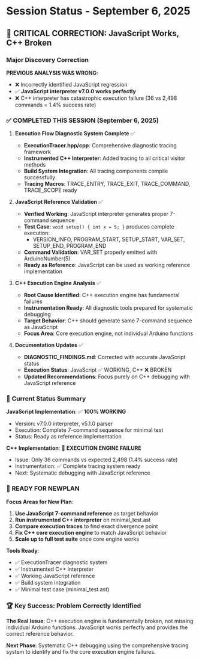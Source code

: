 # Session Status - September 6, 2025

## 🎯 CRITICAL CORRECTION: JavaScript Works, C++ Broken

### Major Discovery Correction

**PREVIOUS ANALYSIS WAS WRONG**: 
- ❌ Incorrectly identified JavaScript regression
- ✅ **JavaScript interpreter v7.0.0 works perfectly**
- ❌ C++ interpreter has catastrophic execution failure (36 vs 2,498 commands = 1.4% success rate)

### ✅ **COMPLETED THIS SESSION** (September 6, 2025)

1. **Execution Flow Diagnostic System Complete** ✅
   - **ExecutionTracer.hpp/cpp**: Comprehensive diagnostic tracing framework
   - **Instrumented C++ Interpreter**: Added tracing to all critical visitor methods
   - **Build System Integration**: All tracing components compile successfully
   - **Tracing Macros**: TRACE_ENTRY, TRACE_EXIT, TRACE_COMMAND, TRACE_SCOPE ready

2. **JavaScript Reference Validation** ✅
   - **Verified Working**: JavaScript interpreter generates proper 7-command sequence
   - **Test Case**: `void setup() { int x = 5; }` produces complete execution:
     - VERSION_INFO, PROGRAM_START, SETUP_START, VAR_SET, SETUP_END, PROGRAM_END
   - **Command Validation**: VAR_SET properly emitted with ArduinoNumber(5)
   - **Ready as Reference**: JavaScript can be used as working reference implementation

3. **C++ Execution Engine Analysis** ✅
   - **Root Cause Identified**: C++ execution engine has fundamental failures
   - **Instrumentation Ready**: All diagnostic tools prepared for systematic debugging  
   - **Target Behavior**: C++ should generate same 7-command sequence as JavaScript
   - **Focus Area**: Core execution engine, not individual Arduino functions

4. **Documentation Updates** ✅
   - **DIAGNOSTIC_FINDINGS.md**: Corrected with accurate JavaScript status
   - **Execution Status**: JavaScript ✅ WORKING, C++ ❌ BROKEN
   - **Updated Recommendations**: Focus purely on C++ debugging with JavaScript reference

### 🎯 **Current Status Summary**

**JavaScript Implementation**: ✅ **100% WORKING**
- Version: v7.0.0 interpreter, v5.1.0 parser
- Execution: Complete 7-command sequence for minimal test
- Status: Ready as reference implementation

**C++ Implementation**: 🔴 **EXECUTION ENGINE FAILURE**  
- Issue: Only 36 commands vs expected 2,498 (1.4% success rate)
- Instrumentation: ✅ Complete tracing system ready
- Next: Systematic debugging with JavaScript reference

### 🔄 **READY FOR NEWPLAN**

**Focus Areas for New Plan**:
1. **Use JavaScript 7-command reference** as target behavior
2. **Run instrumented C++ interpreter** on minimal_test.ast
3. **Compare execution traces** to find exact divergence point
4. **Fix C++ core execution engine** to match JavaScript behavior
5. **Scale up to full test suite** once core engine works

**Tools Ready**:
- ✅ ExecutionTracer diagnostic system
- ✅ Instrumented C++ interpreter  
- ✅ Working JavaScript reference
- ✅ Build system integration
- ✅ Minimal test case (minimal_test.ast)

### 🏆 **Key Success: Problem Correctly Identified**

**The Real Issue**: C++ execution engine is fundamentally broken, not missing individual Arduino functions. JavaScript works perfectly and provides the correct reference behavior.

**Next Phase**: Systematic C++ debugging using the comprehensive tracing system to identify and fix the core execution engine failures.